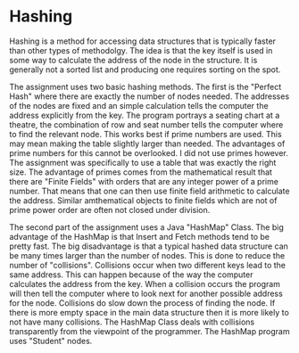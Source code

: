 # Hashing

Hashing is a method for accessing data structures that is typically faster than other types of methodolgy.  The idea is that the key itself is used in some way to calculate the address of the node in the structure.  It is generally not a sorted list and producing one requires sorting on the spot.

The assignment uses two basic hashing methods.  The first is the "Perfect Hash" where there are exactly the number of nodes needed.  The addresses of the nodes are fixed and an simple calculation tells the computer the address explicitly from the key.  The program portrays a seating chart at a theatre, the combination of row and seat number tells the computer where to find the relevant node.  This works best if prime numbers are used.  This may mean making the table slightly larger than needed.  The advantages of prime numbers for this cannot be overlooked.  I did not use primes however.  The assignment was specifically to use a table that was exactly the right size.  The advantage of primes comes from the mathematical result that there are "Finite Fields" with orders that are any integer power of a prime number.  That means that one can then use finite field arithmetic to calculate the address.  Similar amthematical objects to finite fields which are not of prime power order are often not closed under division.

The second part of the assignment uses a Java "HashMap" Class. The big advantage of the HashMap is that Insert and Fetch methods tend to be pretty fast.  The big disadvantage is that a typical hashed data structure can be many times larger than the number of nodes.  This is done to reduce the number of "collisions".  Collisions occur when two different keys lead to the same address.  This can happen because of the way the computer calculates the address from the key.  When a collision occurs the program will then tell the computer where to look next for another possible address for the node.  Collisions do slow down the process of finding the node.  If there is more empty space in the main data structure then it is more likely to not have many collisions.  The HashMap Class deals with collisions transparently from the viewpoint of the programmer.  The HashMap program uses "Student" nodes.  
